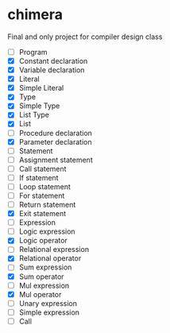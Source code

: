 # chimera
Final and only project for compiler design class

- [ ] Program
- [X] Constant declaration
- [X] Variable declaration
- [X] Literal
- [X] Simple Literal
- [X] Type
- [X] Simple Type
- [X] List Type
- [X] List
- [ ] Procedure declaration
- [X] Parameter declaration
- [ ] Statement
- [ ] Assignment statement
- [ ] Call statement
- [ ] If statement
- [ ] Loop statement
- [ ] For statement
- [ ] Return statement
- [X] Exit statement
- [ ] Expression
- [ ] Logic expression
- [X] Logic operator
- [ ] Relational expression
- [X] Relational operator
- [ ] Sum expression
- [X] Sum operator
- [ ] Mul expression
- [X] Mul operator
- [ ] Unary expression
- [ ] Simple expression
- [ ] Call
